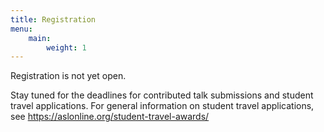 ```yaml
---
title: Registration
menu:
    main:
        weight: 1
---
```


Registration is not yet open.

Stay tuned for the deadlines for contributed talk submissions and student travel applications. For general information on student travel applications, see https://aslonline.org/student-travel-awards/